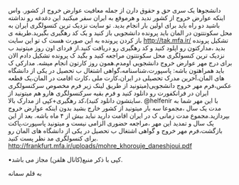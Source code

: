 دانشجوها یک سری حق و حقوق دارن از جمله معافیت عوارض خروج از کشور.
واس اینکه عوارض خروج از کشور ندید و هرموقع به ایران سفر میکنید این دغدغه رو نداشته باشید دو راه باید برای اولین بار انجام بدید.
تو سایت نزدیک ترین کنسولگری ایران به محل سکونتتون در المان باید پرونده دانشجویی باز کنید و یک کد رهگیری بگیرید.طریقه ی باز کردن پرونده به این صورت هست ک تو این سایت http://tak.mfa.ir/ تشکیل پرونده بدید ،مدارکتون رو اپلود کنید و کد رهگیری رو دریافت کنید.از فردای اون روز میتونید ب نزدیک ترین کنسولگری محل سکونتتون مراجعه کنید و بگید ک پرونده تشکیل دادم الان برای درج مهر عوارض خروج دانشجویی اومدم.همون روز کارتون انجام میشه.
مدارکی ک باید همراهتون باشه:
پاسپورت،شناسنامه،گواهی اشتغال ب تحصیل در یکی از دانشگاه های المان،آخرین مدرک تحصیلی در ایران،کارت ملی ،کارت اقامت در المان،یک قطعه عکس،فرم مهر خروج دانشجویی(میتونید از طریق لینک زیر فرم مخصوص سرکنسولگری ایران در فرانکفورت رو دانلود کنید و فرم بقیه سرکنسولگری هارو هم میتونید از سایتشون دانلود کنید)،کد رهگیری+کپی از مدارک بالا.
@helfenir
با این مهر شما به مدت یک سال ،مجموعا سه بار میتونید از کشور خارج بشید بدون اینکه عوارض خروج بپردازید.مجموع مدت زمانی ک در ایران اقامت دارید نباید بیش از ۴ ماه باشه.
بعد از این یک سال و تمدید این مهر ،مراجعه حضوری الزامی نیست و میتونید پاسپورت،پاکت بازگشت،فرم مهر خروج و گواهی اشتغال ب تحصیل در یکی از دانشگاه های المان رو برای کنسولگری مد نظر پست کنید.
http://frankfurt.mfa.ir/uploads/mohre_khorouje_daneshjoui.pdf


•کپی با ذکر منبع(کانال هلفن) مجاز می باشد.

به قلم سمانه
